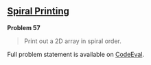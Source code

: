 [Spiral Printing][ce]
---------------------

**Problem 57**

> Print out a 2D array in spiral order.

Full problem statement is available on [CodeEval][ce].

[ce]: https://www.codeeval.com/browse/57/
      "View problem statement on CodeEval"
